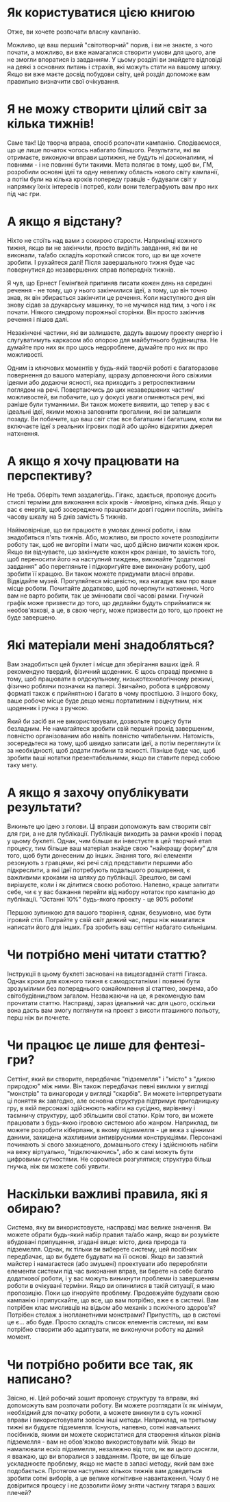 # Як користуватися цією книгою
Отже, ви хочете розпочати власну кампанію.

Можливо, це ваш перший "світотворчий" порив, і ви не знаєте, з чого почати, а можливо, ви вже намагалися створити умови для цього, але не змогли впоратися із завданням. У цьому розділі ви знайдете відповіді на деякі з основних питань і страхів, які можуть стати на вашому шляху. Якщо ви вже маєте досвід побудови світу, цей розділ допоможе вам правильно визначити свої очікування. 
# Я не можу створити цілий світ за кілька тижнів!
Саме так! Це творча вправа, спосіб розпочати кампанію. Сподіваємося, що це лише початок чогось набагато більшого. Результати, які ви отримаєте, виконуючи вправи щотижня, не будуть ні досконалими, ні повними - і не повинні бути такими. Мета полягає в тому, щоб ви, ГМ, розробили основні ідеї та одну невелику область нового світу кампанії, а потім були на кілька кроків попереду гравців - будували світ у напрямку їхніх інтересів і потреб, коли вони телеграфують вам про них під час гри.
# А якщо я відстану?
Ніхто не стоїть над вами з сокирою старости. Наприкінці кожного тижня, якщо ви не закінчили, просто виділіть завдання, які ви не виконали, та/або складіть короткий список того, що ви ще хочете зробити. І рухайтеся далі! Після завершального тижня буде час повернутися до незавершених справ попередніх тижнів.

Я чув, що Ернест Гемінґвей припиняв писати кожен день на середині речення - не тому, що у нього закінчилися ідеї, а тому, що він точно знав, як він збирається закінчити це речення. Коли наступного дня він знову сідав за друкарську машинку, то не мучився над тим, з чого і як почати. Ніякого синдрому порожньої сторінки. Він просто закінчив речення і пішов далі.

Незакінчені частини, які ви залишаєте, дадуть вашому проекту енергію і слугуватимуть каркасом або опорою для майбутнього будівництва. Не думайте про них як про щось недороблене, думайте про них як про можливості.

Одним із ключових моментів у будь-якій творчій роботі є багаторазове повернення до вашого матеріалу, щоразу доповнюючи його свіжими ідеями або додаючи ясності, яка приходить з ретроспективним поглядом на речі. Повертаючись до цих незавершених частин/можливостей, ви побачите, що у фокусі уваги опиняються речі, які раніше були туманними. Ви також можете виявити, що тепер у вас є ідеальні ідеї, якими можна заповнити прогалини, які ви залишили позаду. Ви побачите, що ваш світ стає все багатшим і багатшим, коли ви включаєте ідеї з реальних ігрових подій або щойно відкритих джерел натхнення.
# А якщо я хочу працювати на перспективу?
Не треба. Оберіть темп заздалегідь. Гігакс, здається, пропонує досить стислі терміни для виконання всіх кроків - ймовірно, кілька днів. Якщо у вас є енергія, щоб зосереджено працювати довгі години поспіль, змініть часову шкалу на 5 днів замість 5 тижнів.

Найімовірніше, що ви працюєте в умовах денної роботи, і вам знадобиться п'ять тижнів. Або, можливо, ви просто хочете розподілити роботу так, щоб не вигоріти і мати час, щоб дійсно вивчити кожен крок. Якщо ви відчуваєте, що закінчуєте кожен крок раніше, то замість того, щоб переносити його на наступний тиждень, виконайте "додаткові завдання" або перегляньте і підкоригуйте вже виконану роботу, щоб зробити її кращою. Ви також можете придумати власні вправи. Відвідайте музей. Прогуляйтеся місцевістю, яка нагадує вам про ваше місце роботи. Почитайте додатково, щоб почерпнути натхнення. Чого вам не варто робити, так це змінювати свої часові рамки. Гнучкий графік може призвести до того, що дедлайни будуть сприйматися як необов'язкові, а це, в свою чергу, може призвести до того, що проект не буде завершено.
# Які матеріали мені знадобляться?
Вам знадобиться цей буклет і місце для зберігання ваших ідей. Я рекомендую твердий, фізичний щоденник. Є щось справді приємне в тому, щоб працювати в олдскульному, низькотехнологічному режимі, фізично роблячи позначки на папері. Звичайно, робота в цифровому форматі також є прийнятною і багато в чому простішою. З іншого боку, ваше робоче місце буде дещо менш портативним і відчутним, ніж щоденник і ручка з ручкою.

Який би засіб ви не використовували, дозвольте процесу бути безладним. Не намагайтеся зробити свій перший прохід завершеним, повністю організованим або навіть повністю читабельним. Натомість, зосередьтеся на тому, щоб швидко записати ідеї, а потім переглянути їх за необхідності, щоб додати глибини та ясності. Пізніше буде час, щоб зробити ваші нотатки презентабельними, якщо ви ставите перед собою таку мету.
# А якщо я захочу опублікувати результати?
Викиньте цю ідею з голови. Ці вправи допоможуть вам створити світ для гри, а не для публікації. Публікація виходить за рамки кроків і порад у цьому буклеті. Однак, чим більше ви інвестуєте в цей творчий етап процесу, тим більше ваш матеріал знайде свою "найкращу форму" для того, щоб бути донесеним до інших. Знання того, які елементи резонують з гравцями, які речі слід представити першими або підкреслити, а які ідеї потребують подальшого розширення, є важливими кроками на шляху до публікації. Зрештою, ви самі вирішуєте, коли і як ділитися своєю роботою. Напевно, краще запитати себе, чи є у вас бажання перейти від набору нотаток про кампанію до публікації. "Останні 10%" будь-якого проекту - це 90% роботи!

Першою зупинкою для вашого творіння, однак, безумовно, має бути ігровий стіл. Пограйте у свій світ деякий час, перш ніж намагатися написати його для інших. Гра зробить ваш сеттінг набагато сильнішим.
# Чи потрібно мені читати статтю?
Інструкції в цьому буклеті засновані на вищезгаданій статті Гігакса. Однак кроки для кожного тижня є самодостатніми і повинні бути зрозумілими без попереднього ознайомлення зі статтею, зокрема, або світобудівництвом загалом. Незважаючи на це, я рекомендую вам прочитати статтю. Насправді, зараз ідеальний час для цього, оскільки вона дасть вам змогу поглянути на проект з висоти пташиного польоту, перш ніж ви почнете.

# Чи працює це лише для фентезі-гри?
Сеттінг, який ви створите, передбачає "підземелля" і "місто" з "дикою природою" між ними. Він також передбачає певні виклики у вигляді "монстрів" та винагороди у вигляді "скарбів". Ви можете інтерпретувати ці поняття як завгодно, але основна структура підтримує пригодницьку гру, в якій персонажі здійснюють набіги на сусідню, вирівняну і таємничу структуру, щоб збільшити свої статки. Крім того, ви можете працювати з будь-якою ігровою системою або жанром. Наприклад, ви можете розробити кіберпанк, в якому підземелля - це вежа з цінними даними, захищена жахливими антивірусними конструкціями. Персонажі починають зі свого захищеного, домашнього стеку і здійснюють набіги на вежу віртуально, "підключаючись", або ж самі можуть бути цифровими сутностями. Не соромтеся розгулятися; структура більш гнучка, ніж ви можете собі уявити.
# Наскільки важливі правила, які я обираю?
Система, яку ви використовуєте, насправді має велике значення. Ви можете обрати будь-який набір правил та/або жанр, якщо ви розумієте вбудовані припущення, згадані вище: місто, дика природа та підземелля. Однак, як тільки ви виберете систему, цей посібник передбачає, що ви будете будувати на її основі. Якщо ви завзятий майстер і намагаєтеся (або змушені) проектувати або переробляти елементи системи під час виконання вправ, ви берете на себе багато додаткової роботи, і у вас можуть виникнути проблеми із завершенням роботи в очікувані терміни. Якщо ви опинилися в такій ситуації, я маю пропозицію. Поки що ігноруйте проблему. Продовжуйте будувати свою кампанію і припускайте, що все, що вам потрібно, вже є в системі. Вам потрібен клас мисливців на відьом або механік з психічного здоров'я? Потрібен стелаж з інопланетними монстрами? Припустіть, що в системі це є... або буде. Просто складіть список елементів системи, які вам потрібно створити або адаптувати, не виконуючи роботу на даний момент.
# Чи потрібно робити все так, як написано?
Звісно, ні. Цей робочий зошит пропонує структуру та вправи, які допоможуть вам розпочати роботу. Ви можете розглядати їх як мінімум, необхідний для початку роботи, а можете вникнути в суть кожної вправи і використовувати зовсім інші методи. Наприклад, на третьому тижні ви будуєте підземелля. Існують, напевно, сотні навчальних посібників, якими ви можете скористатися для створення кількох рівнів підземелля - вам не обов'язково використовувати мій. Якщо ви намалювали ескіз підземелля, незалежно від того, як ви цього досягли, я вважаю, що ви впоралися з завданням. Проте, ви ще більше ускладнюєте проблему, якщо не маєте в запасі методу, який вам вже подобається. Протягом наступних кількох тижнів вам доведеться зробити сотні виборів, а це велике когнітивне навантаження. Чому б не довіритися процесу і не дозволити йому зняти частину тягаря з ваших плечей? 

